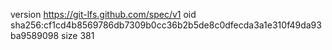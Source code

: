 version https://git-lfs.github.com/spec/v1
oid sha256:cf1cd4b8569786db7309b0cc36b2b5de8c0dfecda3a1e310f49da93ba9589098
size 381
